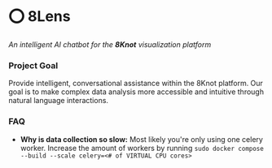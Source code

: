 # ⭕ 8Lens
*An intelligent AI chatbot for the **8Knot** visualization platform*

### Project Goal
Provide intelligent, conversational assistance within the 8Knot platform. Our goal is to make complex data analysis more accessible and intuitive through natural language interactions.

### FAQ
- **Why is data collection so slow:** Most likely you're only using one celery worker. Increase the amount of workers by running
`sudo docker compose --build --scale celery=<# of VIRTUAL CPU cores>`
